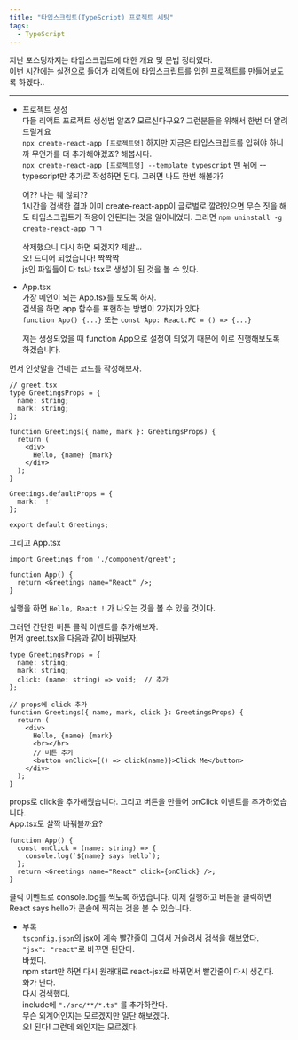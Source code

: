 ```yaml
---
title: "타입스크립트(TypeScript) 프로젝트 세팅"
tags:
  - TypeScript
---
```


지난 포스팅까지는 타입스크립트에 대한 개요 및 문법 정리였다.  
이번 시간에는 실전으로 들어가 리액트에 타입스크립트를 입힌 프로젝트를 만들어보도록 하겠다..

----------------------------------------------------------------

- 프로젝트 생성  
  다들 리액트 프로젝트 생성법 알죠? 모르신다구요? 그런분들을 위해서 한번 더 알려드릴게요  
  `npx create-react-app [프로젝트명]`
  하지만 지금은 타입스크립트를 입혀야 하니까 무언가를 더 추가해야겠죠? 해봅시다.  
  `npx create-react-app [프로젝트명] --template typescript`
  맨 뒤에 --typescript만 추가로 작성하면 된다. 그러면 나도 한번 해볼가?  
  
  어?? 나는 웨 않되??  
  1시간을 검색한 결과 이미 create-react-app이 글로벌로 깔려있으면 무슨 짓을 해도 타입스크립트가 적용이 안된다는 것을 알아내었다. 그러면 `npm uninstall -g create-react-app` ㄱㄱ  
  
  삭제했으니 다시 하면 되겠지? 제발...  
  오! 드디어 되었습니다! 짝짝짝  
  js인 파일들이 다 ts나 tsx로 생성이 된 것을 볼 수 있다.  
  
- App.tsx  
  가장 메인이 되는 App.tsx를 보도록 하자.  
  검색을 하면 app 함수를 표현하는 방법이 2가지가 있다.  
  `function App() {...}`
  또는
  `const App: React.FC = () => {...}`
  
  저는 생성되었을 때 function App으로 설정이 되었기 때문에 이로 진행해보도록 하겠습니다.  

먼저 인삿말을 건네는 코드를 작성해보자.  
```
// greet.tsx
type GreetingsProps = {
  name: string;
  mark: string;
};

function Greetings({ name, mark }: GreetingsProps) {
  return (
    <div>
      Hello, {name} {mark}
    </div>
  );
}

Greetings.defaultProps = {
  mark: '!'
};

export default Greetings;
```

그리고 App.tsx  
```
import Greetings from './component/greet';

function App() {
  return <Greetings name="React" />;
}
```

실행을 하면 `Hello, React !` 가 나오는 것을 볼 수 있을 것이다.  

그러면 간단한 버튼 클릭 이벤트를 추가해보자.  
먼저 greet.tsx을 다음과 같이 바꿔보자.  
```
type GreetingsProps = {
  name: string;
  mark: string;
  click: (name: string) => void;  // 추가
};

// props에 click 추가
function Greetings({ name, mark, click }: GreetingsProps) {
  return (
    <div>
      Hello, {name} {mark}
      <br></br>
      // 버튼 추가
      <button onClick={() => click(name)}>Click Me</button>
    </div>
  );
}
```
props로 click을 추가해줬습니다. 그리고 버튼을 만들어 onClick 이벤트를 추가하였습니다.  
App.tsx도 살짝 바꿔볼까요?  
```
function App() {
  const onClick = (name: string) => {
    console.log(`${name} says hello`);
  };
  return <Greetings name="React" click={onClick} />;
}
```
클릭 이벤트로 console.log를 찍도록 하였습니다. 이제 실행하고 버튼을 클릭하면 React says hello가 콘솔에 찍히는 것을 볼 수 있습니다.  

- 부록  
  `tsconfig.json`의 jsx에 계속 빨간줄이 그여서 거슬려서 검색을 해보았다.  
  `"jsx": "react"`로 바꾸면 된단다.  
  바꿨다.  
  npm start만 하면 다시 원래대로 react-jsx로 바뀌면서 빨간줄이 다시 생긴다.  
  화가 난다.  
  다시 검색했다.  
  include에 `"./src/**/*.ts"` 를 추가하란다.  
  무슨 외계어인지는 모르겠지만 일단 해보겠다.  
  오! 된다! 그런데 왜인지는 모르겠다.  
